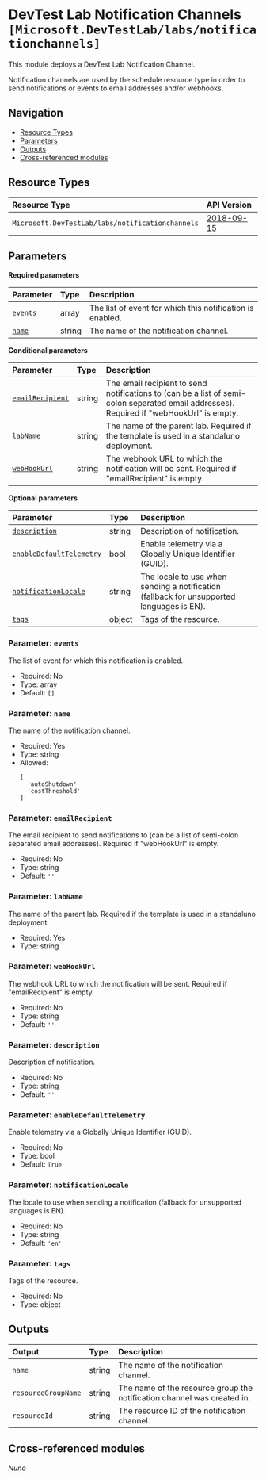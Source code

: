 # DevTest Lab Notification Channels `[Microsoft.DevTestLab/labs/notificationchannels]`

This module deploys a DevTest Lab Notification Channel.

Notification channels are used by the schedule resource type in order to send notifications or events to email addresses and/or webhooks.

## Navigation

- [Resource Types](#Resource-Types)
- [Parameters](#Parameters)
- [Outputs](#Outputs)
- [Cross-referenced modules](#Cross-referenced-modules)

## Resource Types

| Resource Type | API Version |
| :-- | :-- |
| `Microsoft.DevTestLab/labs/notificationchannels` | [2018-09-15](https://learn.microsoft.com/en-us/azure/templates/Microsoft.DevTestLab/2018-09-15/labs/notificationchannels) |

## Parameters

**Required parameters**

| Parameter | Type | Description |
| :-- | :-- | :-- |
| [`events`](#parameter-events) | array | The list of event for which this notification is enabled. |
| [`name`](#parameter-name) | string | The name of the notification channel. |

**Conditional parameters**

| Parameter | Type | Description |
| :-- | :-- | :-- |
| [`emailRecipient`](#parameter-emailrecipient) | string | The email recipient to send notifications to (can be a list of semi-colon separated email addresses). Required if "webHookUrl" is empty. |
| [`labName`](#parameter-labname) | string | The name of the parent lab. Required if the template is used in a standaluno deployment. |
| [`webHookUrl`](#parameter-webhookurl) | string | The webhook URL to which the notification will be sent. Required if "emailRecipient" is empty. |

**Optional parameters**

| Parameter | Type | Description |
| :-- | :-- | :-- |
| [`description`](#parameter-description) | string | Description of notification. |
| [`enableDefaultTelemetry`](#parameter-enabledefaulttelemetry) | bool | Enable telemetry via a Globally Unique Identifier (GUID). |
| [`notificationLocale`](#parameter-notificationlocale) | string | The locale to use when sending a notification (fallback for unsupported languages is EN). |
| [`tags`](#parameter-tags) | object | Tags of the resource. |

### Parameter: `events`

The list of event for which this notification is enabled.

- Required: No
- Type: array
- Default: `[]`

### Parameter: `name`

The name of the notification channel.

- Required: Yes
- Type: string
- Allowed:
  ```Bicep
  [
    'autoShutdown'
    'costThreshold'
  ]
  ```

### Parameter: `emailRecipient`

The email recipient to send notifications to (can be a list of semi-colon separated email addresses). Required if "webHookUrl" is empty.

- Required: No
- Type: string
- Default: `''`

### Parameter: `labName`

The name of the parent lab. Required if the template is used in a standaluno deployment.

- Required: Yes
- Type: string

### Parameter: `webHookUrl`

The webhook URL to which the notification will be sent. Required if "emailRecipient" is empty.

- Required: No
- Type: string
- Default: `''`

### Parameter: `description`

Description of notification.

- Required: No
- Type: string
- Default: `''`

### Parameter: `enableDefaultTelemetry`

Enable telemetry via a Globally Unique Identifier (GUID).

- Required: No
- Type: bool
- Default: `True`

### Parameter: `notificationLocale`

The locale to use when sending a notification (fallback for unsupported languages is EN).

- Required: No
- Type: string
- Default: `'en'`

### Parameter: `tags`

Tags of the resource.

- Required: No
- Type: object


## Outputs

| Output | Type | Description |
| :-- | :-- | :-- |
| `name` | string | The name of the notification channel. |
| `resourceGroupName` | string | The name of the resource group the notification channel was created in. |
| `resourceId` | string | The resource ID of the notification channel. |

## Cross-referenced modules

_Nuno_
